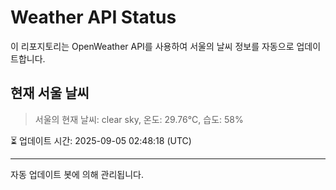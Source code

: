 
# Weather API Status

이 리포지토리는 OpenWeather API를 사용하여 서울의 날씨 정보를 자동으로 업데이트합니다.

## 현재 서울 날씨
> 서울의 현재 날씨: clear sky, 온도: 29.76°C, 습도: 58%

⏳ 업데이트 시간: 2025-09-05 02:48:18 (UTC)

---
자동 업데이트 봇에 의해 관리됩니다.

